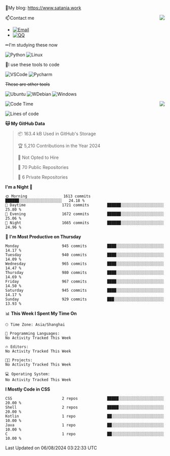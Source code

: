 📰My blog: https://www.satania.work

<img align="right" src="https://github-readme-stats.vercel.app/api/top-langs/?username=Katriell"/>

📫Contact me

* [![Email](https://img.shields.io/badge/Email-Iris@satania.work-1?style=social&logoColor=fff)](mailto:Iris@satania.work)
* [![QQ](https://img.shields.io/badge/QQ-2088839458-1?style=social&logoColor=fff)](tencent://AddContact/?fromId=45&fromSubId=1&subcmd=all&uin=2088839458&website=www.oicqzone.com)

✏I'm studying these now

![Python](https://img.shields.io/badge/-Python-blue?style=flat-square&logo=Python&logoColor=fff)
![Linux](https://img.shields.io/badge/-Linux-black?style=flat-square&logo=Linux&logoColor=fff)

🔨I use these tools to code

![VSCode](https://img.shields.io/badge/-VSCode-blue?style=flat-square&logo=visualstudiocode&logoColor=fff)
![Pycharm](https://img.shields.io/badge/-Pycharm-green?style=flat-square&logo=pycharm&logoColor=fff)

 ~~These are other tools~~

![Ubuntu](https://img.shields.io/badge/-Ubuntu-orange?style=flat-square&logo=Ubuntu&logoColor=fff)
![WDebian](https://img.shields.io/badge/-Debian-blue?style=flat-square&logo=Debian&logoColor=fff)
![Windows](https://img.shields.io/badge/-Windows-blue?style=flat-square&logo=Windows&logoColor=fff)


<img align="right" src="https://github-readme-stats-beta-amber-44.vercel.app/api?username=Katriell&show_icons=true&role=OWNER,ORGANIZATION_MEMBER,COLLABORATOR&locale=zh-my"/>

<!--START_SECTION:waka-->
![Code Time](http://img.shields.io/badge/Code%20Time-21%20mins-blue)

![Lines of code](https://img.shields.io/badge/From%20Hello%20World%20I%27ve%20Written-5.5%20thousand%20lines%20of%20code-blue)

**🐱 My GitHub Data** 

> 📦 163.4 kB Used in GitHub's Storage 
 > 
> 🏆 5,210 Contributions in the Year 2024
 > 
> 🚫 Not Opted to Hire
 > 
> 📜 70 Public Repositories 
 > 
> 🔑 6 Private Repositories 
 > 
**I'm a Night 🦉** 

```text
🌞 Morning                1613 commits        ██████░░░░░░░░░░░░░░░░░░░   24.18 % 
🌆 Daytime                1721 commits        ██████░░░░░░░░░░░░░░░░░░░   25.80 % 
🌃 Evening                1672 commits        ██████░░░░░░░░░░░░░░░░░░░   25.06 % 
🌙 Night                  1665 commits        ██████░░░░░░░░░░░░░░░░░░░   24.96 % 
```
📅 **I'm Most Productive on Thursday** 

```text
Monday                   945 commits         ████░░░░░░░░░░░░░░░░░░░░░   14.17 % 
Tuesday                  940 commits         ████░░░░░░░░░░░░░░░░░░░░░   14.09 % 
Wednesday                965 commits         ████░░░░░░░░░░░░░░░░░░░░░   14.47 % 
Thursday                 980 commits         ████░░░░░░░░░░░░░░░░░░░░░   14.69 % 
Friday                   967 commits         ████░░░░░░░░░░░░░░░░░░░░░   14.50 % 
Saturday                 945 commits         ████░░░░░░░░░░░░░░░░░░░░░   14.17 % 
Sunday                   929 commits         ███░░░░░░░░░░░░░░░░░░░░░░   13.93 % 
```


📊 **This Week I Spent My Time On** 

```text
🕑︎ Time Zone: Asia/Shanghai

💬 Programming Languages: 
No Activity Tracked This Week

🔥 Editors: 
No Activity Tracked This Week

🐱‍💻 Projects: 
No Activity Tracked This Week

💻 Operating System: 
No Activity Tracked This Week
```

**I Mostly Code in CSS** 

```text
CSS                      2 repos             █████░░░░░░░░░░░░░░░░░░░░   20.00 % 
Shell                    2 repos             █████░░░░░░░░░░░░░░░░░░░░   20.00 % 
Kotlin                   1 repo              ██░░░░░░░░░░░░░░░░░░░░░░░   10.00 % 
Java                     1 repo              ██░░░░░░░░░░░░░░░░░░░░░░░   10.00 % 
C                        1 repo              ██░░░░░░░░░░░░░░░░░░░░░░░   10.00 % 
```




 Last Updated on 06/08/2024 03:22:33 UTC
<!--END_SECTION:waka-->
